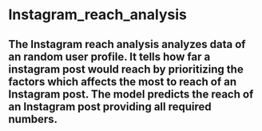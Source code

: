 # Instagram_reach_analysis
## The Instagram reach analysis analyzes data of an random user profile. It tells how far a instagram post would reach by prioritizing the factors which affects the most to reach of an Instagram post. The model predicts the reach of an Instagram post providing all required numbers.
